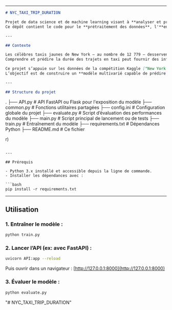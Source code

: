 
---

```markdown
# NYC_TAXI_TRIP_DURATION

Projet de data science et de machine learning visant à **analyser et prédire la durée des trajets en taxi à New York City**, à partir de données historiques fournies par la NYC Taxi and Limousine Commission (TLC).  
Ce dépôt contient le code pour le **prétraitement des données**, l'**entraînement de modèles de prédiction**, l'**exposition d'une API**, ainsi que des **outils d'évaluation**.

---

## Contexte

Les célèbres taxis jaunes de New York – au nombre de 12 779 – desservent environ 240 millions de passagers chaque année, générant une industrie de 1,8 milliard de dollars.  
Comprendre et prédire la durée des trajets en taxi peut fournir des informations précieuses aux urbanistes, aux citoyens et aux acteurs du transport.

Ce projet s’appuie sur les données de la compétition Kaggle ["New York City Taxi Trip Duration"](https://www.kaggle.com/competitions/nyc-taxi-trip-duration), qui met à disposition les enregistrements de trajets de 2016.  
L’objectif est de construire un **modèle multivarié capable de prédire la durée totale d’un trajet** en fonction de divers facteurs comme l’heure, la distance, les coordonnées géographiques, etc.

---

## Structure du projet

```

.
├── API.py               # API FastAPI ou Flask pour l'exposition du modèle
├── common.py            # Fonctions utilitaires partagées
├── config.ini           # Configuration globale du projet
├── evaluate.py          # Script d’évaluation des performances du modèle
├── main.py              # Script principal de lancement ou de tests
├── train.py             # Entraînement du modèle
├── requirements.txt     # Dépendances Python
├── README.md            # Ce fichier

r)

````

---

## Prérequis

- Python 3.x installé et accessible depuis la ligne de commande.
- Installer les dépendances avec :

```bash
pip install -r requirements.txt
````

---

## Utilisation

### 1. Entraîner le modèle :

```bash
python train.py
```

### 2. Lancer l’API (ex: avec FastAPI) :

```bash
uvicorn API:app --reload
```

Puis ouvrir dans un navigateur :
[http://127.0.0.1:8000](http://127.0.0.1:8000)

### 3. Évaluer le modèle :

```bash
python evaluate.py
```

"# NYC_TAXI_TRIP_DURATION" 
